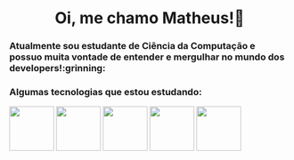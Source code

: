 ### <h1 align="center">Oi, me chamo Matheus!👋</h1> 

<h3>Atualmente sou estudante de Ciência da Computação e possuo muita vontade de entender e mergulhar no mundo dos developers!:grinning:</h3>

<h3>Algumas tecnologias que estou estudando:</h3>

<p>
<img src="https://cdn.jsdelivr.net/gh/devicons/devicon/icons/c/c-original.svg" height=80 width=80/>
<img src="https://cdn.jsdelivr.net/gh/devicons/devicon/icons/html5/html5-original.svg" height=80 width=80/>
<img src="https://cdn.jsdelivr.net/gh/devicons/devicon/icons/css3/css3-original.svg" height=80 width=80/>
<img src="https://cdn.jsdelivr.net/gh/devicons/devicon/icons/javascript/javascript-plain.svg" height=80 width=80/>
<img src="https://cdn.jsdelivr.net/gh/devicons/devicon/icons/java/java-original.svg" height=80 width=80/>          
</p>        
          

<!--
**mlr29/mlr29** is a ✨ _special_ ✨ repository because its `README.md` (this file) appears on your GitHub profile.

Here are some ideas to get you started:

- 🔭 I’m currently working on ...
- 🌱 I’m currently learning ...
- 👯 I’m looking to collaborate on ...
- 🤔 I’m looking for help with ...
- 💬 Ask me about ...
- 📫 How to reach me: ...
- 😄 Pronouns: ...
- ⚡ Fun fact: ...
-->
